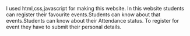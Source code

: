 I used html,css,javascript for making this website.
In this website students can register their favourite events.Students can know about that events.Students can know about their Attendance status.
To register for event they have to submit their personal details.
